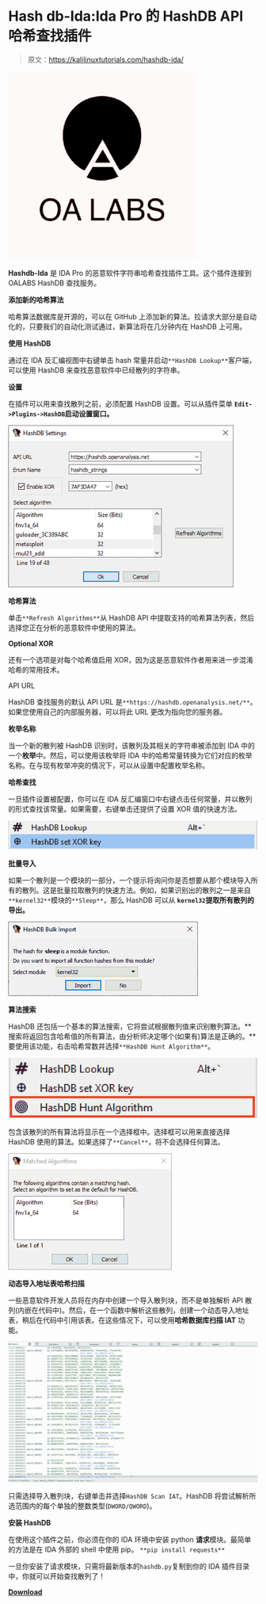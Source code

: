 # Hash db-Ida:Ida Pro 的 HashDB API 哈希查找插件

> 原文：<https://kalilinuxtutorials.com/hashdb-ida/>

[![](img//f0423e13cecf893fd9e6b097fe388a16.png)](https://blogger.googleusercontent.com/img/a/AVvXsEhPjLboXYtkGSe69hz_3sbdtIChasz54k-DUCh5jzeZDjcZLaIEfY0d7HtiEDVCAEWi1j0N15OC5hnW1q_sNabP3OZUTSbCxLt_n67eTA7gBLn1gFc6SDX9bJwHfm95oAbl0xkzo-jk1YRrlw-iRw6ARB98R6wWrAdLATdOU1qors9EUUQwz-Ppp6a7=s380)

**Hashdb-Ida** 是 IDA Pro 的恶意软件字符串哈希查找插件工具。这个插件连接到 OALABS HashDB 查找服务。

**添加新的哈希算法**

哈希算法数据库是开源的，可以在 GitHub 上添加新的算法。拉请求大部分是自动化的，只要我们的自动化测试通过，新算法将在几分钟内在 HashDB 上可用。

**使用 HashDB**

通过在 IDA 反汇编视图中右键单击 hash 常量并启动`**HashDB Lookup**`客户端，可以使用 HashDB 来查找恶意软件中已经散列的字符串。

**设置**

在插件可以用来查找散列之前，必须配置 HashDB 设置。可以从插件菜单 **`Edit->Plugins->HashDB`启动设置窗口。**

![](img//8df36eb70f4ac1c6590a60b52d7d5b0c.png)

**哈希算法**

单击`**Refresh Algorithms**`从 HashDB API 中提取支持的哈希算法列表，然后选择您正在分析的恶意软件中使用的算法。

**Optional XOR**

还有一个选项是对每个哈希值启用 XOR，因为这是恶意软件作者用来进一步混淆哈希的常用技术。

API URL

HashDB 查找服务的默认 API URL 是`**https://hashdb.openanalysis.net/**`。如果您使用自己的内部服务器，可以将此 URL 更改为指向您的服务器。

**枚举名称**

当一个新的散列被 HashDB 识别时，该散列及其相关的字符串被添加到 IDA 中的一个**枚举**中。然后，可以使用该枚举将 IDA 中的哈希常量转换为它们对应的枚举名称。在与现有枚举冲突的情况下，可以从设置中配置枚举名称。

**哈希查找**

一旦插件设置被配置，你可以在 IDA 反汇编窗口中右键点击任何常量，并以散列的形式查找该常量。如果需要，右键单击还提供了设置 XOR 值的快速方法。

![](img//b6df70a2481405dfd4ed795113692214.png)

**批量导入**

如果一个散列是一个模块的一部分，一个提示将询问你是否想要从那个模块导入所有的散列。这是批量拉取散列的快速方法。例如，如果识别出的散列之一是来自`**kernel32**`模块的`**Sleep**`，那么 HashDB 可以从 **`kernel32`提取所有散列的导出。**

![](img//b5371fb450a9f7b99530023856a0ba63.png)

**算法搜索**

HashDB 还包括一个基本的算法搜索，它将尝试根据散列值来识别散列算法。**搜索将返回包含哈希值的所有算法，由分析师决定哪个(如果有)算法是正确的。**要使用该功能，右击哈希常数并选择`**HashDB Hunt Algorithm**`。

![](img//3f45d11e690813fdd204a337df96aed6.png)

包含该散列的所有算法将显示在一个选择框中。选择框可以用来直接选择 HashDB 使用的算法。如果选择了`**Cancel**`，将不会选择任何算法。

![](img//deadec7d3152eb27b9134322baff5fe1.png)

**动态导入地址表哈希扫描**

一些恶意软件开发人员将在内存中创建一个导入散列块，而不是单独解析 API 散列(内嵌在代码中)。然后，在一个函数中解析这些散列，创建一个动态导入地址表，稍后在代码中引用该表。在这些情况下，可以使用**哈希数据库扫描 IAT** 功能。

![](img//10e50d7b79b5b296b2f8ef634d028fab.png)

只需选择导入散列块，右键单击并选择`HashDB Scan IAT`。HashDB 将尝试解析所选范围内的每个单独的整数类型(`DWORD/QWORD`)。

**安装 HashDB**

在使用这个插件之前，你必须在你的 IDA 环境中安装 python **请求**模块。最简单的方法是在 IDA 外部的 shell 中使用 pip。
`**pip install requests**`

一旦你安装了请求模块，只需将最新版本的`hashdb.py`复制到你的 IDA 插件目录中，你就可以开始查找散列了！

[**Download**](https://github.com/OALabs/hashdb-ida)
